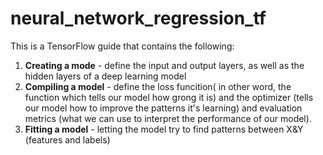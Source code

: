 # neural_network_regression_tf
This is a TensorFlow guide that contains the following: 

1. **Creating a mode** - define the input and output layers, as well as the hidden layers of a deep learning model 
2. **Compiling a model** - define the loss funcition( in other word, the function which tells our model how grong it is) and the optimizer (tells our model how to improve the patterns it's learning) and evaluation metrics (what we can use to interpret the performance of our model). 
3. **Fitting a model** - letting the model try to find patterns between X&Y (features and labels) 

